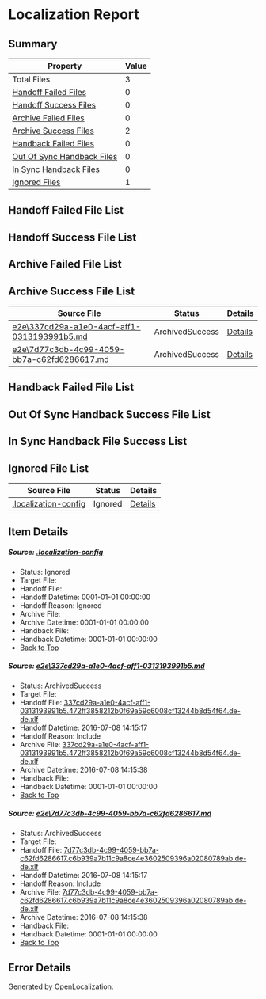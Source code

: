 # <a name='report-top'></a> Localization Report

## Summary
 Property | Value 
 -------- | ----- 
 Total Files | 3
[ Handoff Failed Files ](#handoff-failed-list)| 0
[ Handoff Success Files ](#handoff-success-list)| 0
[ Archive Failed Files ](#archive-failed-list)| 0
[ Archive Success Files ](#archive-success-list)| 2
[ Handback Failed Files ](#handback-failed-list)| 0
[ Out Of Sync Handback Files ](#outofsync-handback-success-list)| 0
[ In Sync Handback Files ](#insync-handback-success-list)| 0
[ Ignored Files ](#ignored-list)| 1

## <a name='handoff-failed-list'></a> Handoff Failed File List

## <a name='handoff-success-list'></a> Handoff Success File List

## <a name='archive-failed-list'></a> Archive Failed File List

## <a name='archive-success-list'></a> Archive Success File List
 Source File | Status | Details 
 ----------- | ------ | ------- 
 [e2e\337cd29a-a1e0-4acf-aff1-0313193991b5.md](https://github.com/OpenLocalizationTestOrg/oltest/blob/07934061a389a40ccf0d7be10ef05e95930d9cc5/e2e/337cd29a-a1e0-4acf-aff1-0313193991b5.md) | ArchivedSuccess | [Details](#687449d88e545a4c8554871c6af3585986bc6e031)
 [e2e\7d77c3db-4c99-4059-bb7a-c62fd6286617.md](https://github.com/OpenLocalizationTestOrg/oltest/blob/07934061a389a40ccf0d7be10ef05e95930d9cc5/e2e/7d77c3db-4c99-4059-bb7a-c62fd6286617.md) | ArchivedSuccess | [Details](#d694fff6b2885eb7cf00d8619e2fdf1cbd6447f22)

## <a name='handback-failed-list'></a> Handback Failed File List

## <a name='outofsync-handback-success-list'></a> Out Of Sync Handback Success File List

## <a name='insync-handback-success-list'></a> In Sync Handback File Success List

## <a name='ignored-list'></a> Ignored File List
 Source File | Status | Details 
 ----------- | ------ | ------- 
 [.localization-config](https://github.com/OpenLocalizationTestOrg/oltest/blob/07934061a389a40ccf0d7be10ef05e95930d9cc5/.localization-config) | Ignored | [Details](#3d4f252ac210baf56311d7e97dcc2db10974dbd20)

## Item Details
##### <a name='3d4f252ac210baf56311d7e97dcc2db10974dbd20'></a> Source: [.localization-config](https://github.com/OpenLocalizationTestOrg/oltest/blob/07934061a389a40ccf0d7be10ef05e95930d9cc5/.localization-config)
* Status: Ignored
* Target File: 
* Handoff File: 
* Handoff Datetime: 0001-01-01 00:00:00
* Handoff Reason: Ignored
* Archive File: 
* Archive Datetime: 0001-01-01 00:00:00
* Handback File: 
* Handback Datetime: 0001-01-01 00:00:00
* [Back to Top](#report-top)

##### <a name='687449d88e545a4c8554871c6af3585986bc6e031'></a> Source: [e2e\337cd29a-a1e0-4acf-aff1-0313193991b5.md](https://github.com/OpenLocalizationTestOrg/oltest/blob/07934061a389a40ccf0d7be10ef05e95930d9cc5/e2e/337cd29a-a1e0-4acf-aff1-0313193991b5.md)
* Status: ArchivedSuccess
* Target File: 
* Handoff File: [337cd29a-a1e0-4acf-aff1-0313193991b5.472ff3858212b0f69a59c6008cf13244b8d54f64.de-de.xlf](https://github.com/OpenLocalizationTestOrg/olhandoff-e2e/blob/62e279a927e036c87df336ed96cb9d0d5325a4f9/ol-handoff/OpenLocalizationTestOrg/oltest-dede-fly/ci/ht/337cd29a-a1e0-4acf-aff1-0313193991b5.472ff3858212b0f69a59c6008cf13244b8d54f64.de-de.xlf)
* Handoff Datetime: 2016-07-08 14:15:17
* Handoff Reason: Include
* Archive File: [337cd29a-a1e0-4acf-aff1-0313193991b5.472ff3858212b0f69a59c6008cf13244b8d54f64.de-de.xlf](https://github.com/OpenLocalizationTestOrg/olhandoff-e2e/blob/c95d5b1fef2a2661f70ecb897b35cfef08acbbe4/ol-archive/OpenLocalizationTestOrg/oltest-dede-fly/ci/ht/337cd29a-a1e0-4acf-aff1-0313193991b5.472ff3858212b0f69a59c6008cf13244b8d54f64.de-de.xlf)
* Archive Datetime: 2016-07-08 14:15:38
* Handback File: 
* Handback Datetime: 0001-01-01 00:00:00
* [Back to Top](#report-top)

##### <a name='d694fff6b2885eb7cf00d8619e2fdf1cbd6447f22'></a> Source: [e2e\7d77c3db-4c99-4059-bb7a-c62fd6286617.md](https://github.com/OpenLocalizationTestOrg/oltest/blob/07934061a389a40ccf0d7be10ef05e95930d9cc5/e2e/7d77c3db-4c99-4059-bb7a-c62fd6286617.md)
* Status: ArchivedSuccess
* Target File: 
* Handoff File: [7d77c3db-4c99-4059-bb7a-c62fd6286617.c6b939a7b11c9a8ce4e3602509396a02080789ab.de-de.xlf](https://github.com/OpenLocalizationTestOrg/olhandoff-e2e/blob/62e279a927e036c87df336ed96cb9d0d5325a4f9/ol-handoff/OpenLocalizationTestOrg/oltest-dede-fly/ci/ht/7d77c3db-4c99-4059-bb7a-c62fd6286617.c6b939a7b11c9a8ce4e3602509396a02080789ab.de-de.xlf)
* Handoff Datetime: 2016-07-08 14:15:17
* Handoff Reason: Include
* Archive File: [7d77c3db-4c99-4059-bb7a-c62fd6286617.c6b939a7b11c9a8ce4e3602509396a02080789ab.de-de.xlf](https://github.com/OpenLocalizationTestOrg/olhandoff-e2e/blob/c95d5b1fef2a2661f70ecb897b35cfef08acbbe4/ol-archive/OpenLocalizationTestOrg/oltest-dede-fly/ci/ht/7d77c3db-4c99-4059-bb7a-c62fd6286617.c6b939a7b11c9a8ce4e3602509396a02080789ab.de-de.xlf)
* Archive Datetime: 2016-07-08 14:15:38
* Handback File: 
* Handback Datetime: 0001-01-01 00:00:00
* [Back to Top](#report-top)


## Error Details

Generated by OpenLocalization.
